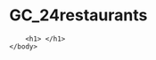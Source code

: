 # GC_24restaurants


<!-- item 1 -->
<!DOCTYPE html>
<html>
    <head>
        <title></title>
<!-- item 26-->
        <link rel="icon"
          type="image/png"
          href=""
          />
<!-- item 3 -->
<link href="css/reset.css" rel="stylesheet" type="text/css" />
    </head>
    <body>
        
        <h1> </h1>
    </body>
</html>
